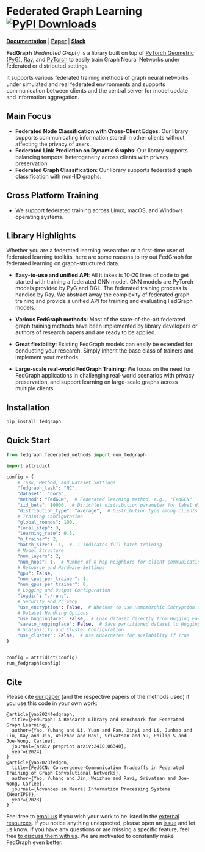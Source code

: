 # Federated Graph Learning [![PyPI Downloads](https://static.pepy.tech/badge/fedgraph)](https://pepy.tech/projects/fedgraph)

[pypi-url]: https://pypi.python.org/pypi/fedgraph

**[Documentation](https://docs.fedgraph.org)** | **[Paper](https://arxiv.org/abs/2410.06340)** | **[Slack](https://join.slack.com/t/fedgraphlibrary/shared_invite/zt-2wztvbo1v-DO81DnUD86q066mxnQuWWw)**

**FedGraph** *(Federated Graph)* is a library built on top of [PyTorch Geometric (PyG)](https://www.pyg.org/),
[Ray](https://docs.ray.io/), and [PyTorch](https://pytorch.org/) to easily train Graph Neural Networks
under federated or distributed settings.

It supports various federated training methods of graph neural networks under simulated and real federated environments and supports communication between clients and the central server for model update and information aggregation.

## Main Focus
- **Federated Node Classification with Cross-Client Edges**: Our library supports communicating information stored in other clients without affecting the privacy of users.
- **Federated Link Prediction on Dynamic Graphs**: Our library supports balancing temporal heterogeneity across clients with privacy preservation.
- **Federated Graph Classification**: Our library supports federated graph classification with non-IID graphs.




## Cross Platform Training

- We support federated training across Linux, macOS, and Windows operating systems.

## Library Highlights

Whether you are a federated learning researcher or a first-time user of federated learning toolkits, here are some reasons to try out FedGraph for federated learning on graph-structured data.

- **Easy-to-use and unified API**: All it takes is 10-20 lines of code to get started with training a federated GNN model. GNN models are PyTorch models provided by PyG and DGL. The federated training process is handled by Ray. We abstract away the complexity of federated graph training and provide a unified API for training and evaluating FedGraph models.

- **Various FedGraph methods**: Most of the state-of-the-art federated graph training methods have been implemented by library developers or authors of research papers and are ready to be applied.

- **Great flexibility**: Existing FedGraph models can easily be extended for conducting your research. Simply inherit the base class of trainers and implement your methods.

- **Large-scale real-world FedGraph Training**: We focus on the need for FedGraph applications in challenging real-world scenarios with privacy preservation, and support learning on large-scale graphs across multiple clients.

## Installation
```python
pip install fedgraph
```

## Quick Start
```python
from fedgraph.federated_methods import run_fedgraph

import attridict

config = {
    # Task, Method, and Dataset Settings
    "fedgraph_task": "NC",
    "dataset": "cora",
    "method": "FedGCN",  # Federated learning method, e.g., "FedGCN"
    "iid_beta": 10000,  # Dirichlet distribution parameter for label distribution among clients
    "distribution_type": "average",  # Distribution type among clients
    # Training Configuration
    "global_rounds": 100,
    "local_step": 3,
    "learning_rate": 0.5,
    "n_trainer": 2,
    "batch_size": -1,  # -1 indicates full batch training
    # Model Structure
    "num_layers": 2,
    "num_hops": 1,  # Number of n-hop neighbors for client communication
    # Resource and Hardware Settings
    "gpu": False,
    "num_cpus_per_trainer": 1,
    "num_gpus_per_trainer": 0,
    # Logging and Output Configuration
    "logdir": "./runs",
    # Security and Privacy
    "use_encryption": False,  # Whether to use Homomorphic Encryption for secure aggregation
    # Dataset Handling Options
    "use_huggingface": False,  # Load dataset directly from Hugging Face Hub
    "saveto_huggingface": False,  # Save partitioned dataset to Hugging Face Hub
    # Scalability and Cluster Configuration
    "use_cluster": False,  # Use Kubernetes for scalability if True
}


config = attridict(config)
run_fedgraph(config)
```

## Cite

Please cite [our paper](https://arxiv.org/abs/2410.06340) (and the respective papers of the methods used) if you use this code in your own work:

```
@article{yao2024fedgraph,
  title={FedGraph: A Research Library and Benchmark for Federated Graph Learning},
  author={Yao, Yuhang and Li, Yuan and Fan, Xinyi and Li, Junhao and Liu, Kay and Jin, Weizhao and Ravi, Srivatsan and Yu, Philip S and Joe-Wong, Carlee},
  journal={arXiv preprint arXiv:2410.06340},
  year={2024}
}
@article{yao2023fedgcn,
  title={FedGCN: Convergence-Communication Tradeoffs in Federated Training of Graph Convolutional Networks},
  author={Yao, Yuhang and Jin, Weizhao and Ravi, Srivatsan and Joe-Wong, Carlee},
  journal={Advances in Neural Information Processing Systems (NeurIPS)},
  year={2023}
}
```

Feel free to [email us](mailto:yuhangya@andrew.cmu.edu) if you wish your work to be listed in the [external resources]().
If you notice anything unexpected, please open an [issue]() and let us know.
If you have any questions or are missing a specific feature, feel free [to discuss them with us]().
We are motivated to constantly make FedGraph even better.
